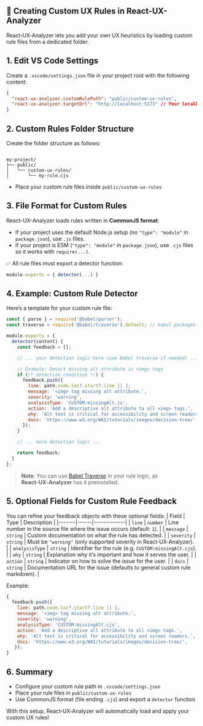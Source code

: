 ## 📝 Creating Custom UX Rules in React-UX-Analyzer

React‑UX‑Analyzer lets you add your own UX heuristics by loading custom rule files from a dedicated folder.  

## 1. Edit VS Code Settings
Create a `.vscode/settings.json` file in your project root with the following content:
```json
{
  "react-ux-analyzer.customRulePath": "public/custom-ux-rules",
  "react-ux-analyzer.targetUrl": "http://localhost:5173" // Your localhost url
}
```


## 2. Custom Rules Folder Structure
Create the folder structure as follows:
<pre lang="text"><code>
my-project/
├── public/
│   └── custom-ux-rules/
│       └── my-rule.cjs
</code></pre>

* Place your custom rule files inside `public/custom-ux-rules`


## 3. File Format for Custom Rules
React-UX-Analyzer loads rules written in **CommonJS format**:
* If your project uses the default Node.js setup (no `"type": "module"` in `package.json`), use `.js` files.
* If your project is ESM (`"type": "module"` in `package.json`), use `.cjs` files so it works with `require(...)`.

✅ All rule files must export a detector function:
```js
module.exports = { detector(...) }
```


## 4. Example: Custom Rule Detector
Here’s a template for your custom rule file:
```js
const { parse } = require('@babel/parser');
const traverse = require('@babel/traverse').default; // babel packages loaded from extension

module.exports = {
  detector(content) {
    const feedback = [];

    // ... your detection logic here (use Babel traverse if needed) ...

    // Example: Detect missing alt attribute in <img> tags
    if (/* detection condition */) {
      feedback.push({
        line: path.node.loc?.start?.line || 1,
        message: `<img> tag missing alt attribute.`,
        severity: 'warning',
        analysisType: 'CUSTOM:missingAlt.js',
        action: 'Add a descriptive alt attribute to all <img> tags.',
        why: 'Alt text is critical for accessibility and screen readers.',
        docs: 'https://www.w3.org/WAI/tutorials/images/decision-tree/',
      });
    }

    // ... more detection logic ...

    return feedback;
  }
};
```

> **Note**: You can use [Babel Traverse](https://babeljs.io/docs/babel-traverse) in your rule logic, as **React‑UX‑Analyzer** has it preinstalled.


## 5. Optional Fields for Custom Rule Feedback
You can refine your feedback objects with these optional fields:
| Field | Type | Description |
|-------|------|-------------|
| `line` | `number` | Line number in the source file where the issue occurs (default: `1`). |
| `message` | `string` | Custom documentation on what the rule has detected. |
| `severity` | `string` | Must be `"warning"` (only supported severity in React‑UX‑Analyzer). |
| `analysisType` | `string` | Identifier for the rule (e.g. `CUSTOM:missingAlt.cjs`). |
| `why` | `string` | Explanation why it’s important and how it serves the user. |
| `action` | `string` | Indicator on how to solve the issue for the user. |
| `docs` | `string` | Documentation URL for the issue (defaults to general custom rule markdown). |


Example:
```js
{
  feedback.push({
    line: path.node.loc?.start?.line || 1,
    message: `<img> tag missing alt attribute.`,
    severity: 'warning',
    analysisType: 'CUSTOM:missingAlt.cjs',
    action: 'Add a descriptive alt attribute to all <img> tags.',
    why: 'Alt text is critical for accessibility and screen readers.',
    docs: 'https://www.w3.org/WAI/tutorials/images/decision-tree/',
   });
}
```


## 6. Summary
* Configure your custom rule path in `.vscode/settings.json`
* Place your rule files in `public/custom-ux-rules`
* Use CommonJS format (file ending `.cjs`) and export a `detector` function

With this setup, React‑UX‑Analyzer will automatically load and apply your custom UX rules!
